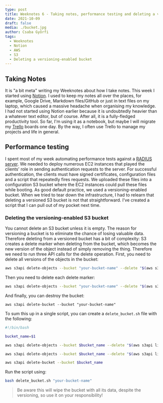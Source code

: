 ```yaml
---
type: post
title: Weeknotes 6 - Taking notes, performance testing and deleting a versioned S3 bucket
date: 2021-10-09
draft: false
media: ./bucket.jpg
author: Csaba Gyõrfi
tags:
  - Weeknotes
  - Notion
  - AWS
  - S3
  - Deleting a versioning-enabled bucket
---
```


## Taking Notes

It is "a bit meta" writing my Weeknotes about how I take notes. This week I started using [Notion](https://www.notion.so/). I used to keep my notes all over the places, for example, Google Drive, Markdown files/GitHub or just in text files on my laptop, which caused a massive headache when organising my knowledge. I had not started using Notion earlier because it is undoubtedly heavier than a whatever text editor, but of course. After all, it is a fully-fledged productivity tool. So far, I'm using it as a notebook, but maybe I will migrate my [Trello](https://trello.com/) boards one day. By the way, I often use Trello to manage my projects and life in general.

## Performance testing

I spent most of my week automating performance tests against a [RADIUS server](https://en.wikipedia.org/wiki/RADIUS). We needed to deploy numerous EC2 instances that played the clients' role in sending authentication requests to the server. For successful authentication, the clients must have signed certificates, configuration files and a script that repeatedly fires requests. We uploaded these files into a configuration S3 bucket where the EC2 instances could pull these files while booting. As good default practice, we used a versioning-enabled bucket. When we tried to tear down the infrastructure, I had to relearn that deleting a versioned S3 bucket is not that straightforward. I've created a script that I can pull out of my pocket next time.

### Deleting the versioning-enabled S3 bucket

You cannot delete an S3 bucket unless it is empty. The reason for versioning a bucket is to eliminate the chance of losing valuable data. Therefore deleting from a versioned bucket has a bit of complexity: S3 creates a delete marker when deleting from the bucket, which becomes the new version of the object instead of simply removing the thing. Therefore we need to run three API calls for the delete operation. First, you need to delete all versions of the objects in the bucket:

```bash
aws s3api delete-objects --bucket "your-bucket-name" --delete "$(aws s3api list-object-versions --bucket "your-bucket-name" --output=json --query='{Objects: Versions[].{Key:Key,VersionId:VersionId}}')"
```

Then you need to delete each delete marker:

```bash
aws s3api delete-objects --bucket "your-bucket-name" --delete "$(aws s3api list-object-versions --bucket "your-bucket-name" --output=json --query='{Objects: DeleteMarkers[].{Key:Key,VersionId:VersionId}}')"
```

And finally, you can destroy the bucket:
```
aws s3api delete-bucket --bucket "your-bucket-name"
```

To sum this up in a single script, you can create a `delete_bucket.sh` file with the following:
```bash
#!/bin/bash

bucket_name=$1

aws s3api delete-objects --bucket $bucket_name --delete "$(aws s3api list-object-versions --bucket $bucket_name --output=json --query='{Objects: Versions[].{Key:Key,VersionId:VersionId}}')"

aws s3api delete-objects --bucket $bucket_name --delete "$(aws s3api list-object-versions --bucket $bucket_name --output=json --query='{Objects: DeleteMarkers[].{Key:Key,VersionId:VersionId}}')"

aws s3api delete-bucket --bucket $bucket_name
```

Run the script using:
```bash
bash delete_bucket.sh "your-bucket-name"
```

>Be aware this will wipe the bucket with all its data, despite the versioning, so use it on your responsibility!
